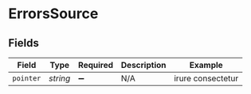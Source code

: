 # ErrorsSource


## Fields

| Field              | Type               | Required           | Description        | Example            |
| ------------------ | ------------------ | ------------------ | ------------------ | ------------------ |
| `pointer`          | *string*           | :heavy_minus_sign: | N/A                | irure consectetur  |
